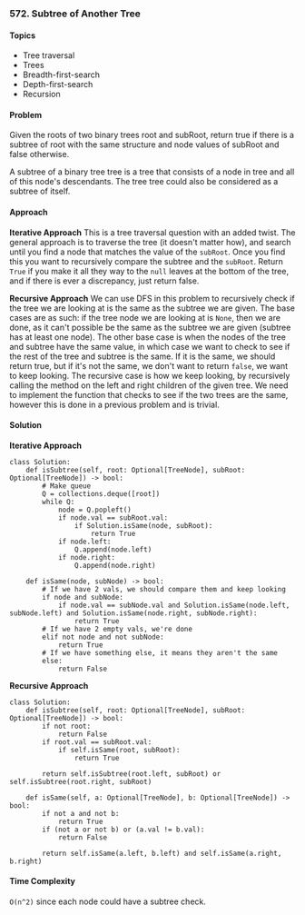 ### 572. Subtree of Another Tree

#### Topics
- Tree traversal
- Trees
- Breadth-first-search
- Depth-first-search
- Recursion

#### Problem 
Given the roots of two binary trees root and subRoot, return true if there is a subtree of root with the same structure and node values of subRoot and false otherwise.

A subtree of a binary tree tree is a tree that consists of a node in tree and all of this node's descendants. The tree tree could also be considered as a subtree of itself.

#### Approach
**Iterative Approach**
This is a tree traversal question with an added twist. The general approach is to traverse the tree (it doesn't matter how), and search until you find a node that matches the value of the `subRoot`. Once you find this you want to recursively compare the subtree and the `subRoot`. Return `True` if you make it all they way to the `null` leaves at the bottom of the tree, and if there is ever a discrepancy, just return false. 

**Recursive Approach**
We can use DFS in this problem to recursively check if the tree we are looking at is the same as the subtree we are given. The base cases are as such: if the tree node we are looking at is `None`, then we are done, as it can't possible be the same as the subtree we are given (subtree has at least one node). The other base case is when the nodes of the tree and subtree have the same value, in which case we want to check to see if the rest of the tree and subtree is the same. If it is the same, we should return true, but if it's not the same, we don't want to return `false`, we want to keep looking.
The recursive case is how we keep looking, by recursively calling the method on the left and right children of the given tree. 
We need to implement the function that checks to see if the two trees are the same, however this is done in a previous problem and is trivial. 
#### Solution
**Iterative Approach**
```
class Solution:
    def isSubtree(self, root: Optional[TreeNode], subRoot: Optional[TreeNode]) -> bool:
        # Make queue
        Q = collections.deque([root])
        while Q:
            node = Q.popleft()
            if node.val == subRoot.val:
                if Solution.isSame(node, subRoot):
                    return True
            if node.left:
                Q.append(node.left)
            if node.right:
                Q.append(node.right)
        
    def isSame(node, subNode) -> bool:
        # If we have 2 vals, we should compare them and keep looking
        if node and subNode:
            if node.val == subNode.val and Solution.isSame(node.left, subNode.left) and Solution.isSame(node.right, subNode.right):
                return True
        # If we have 2 empty vals, we're done
        elif not node and not subNode:
            return True
        # If we have something else, it means they aren't the same
        else:
            return False
```

**Recursive Approach**
```
class Solution:
    def isSubtree(self, root: Optional[TreeNode], subRoot: Optional[TreeNode]) -> bool:
        if not root:
            return False
        if root.val == subRoot.val:
            if self.isSame(root, subRoot):
                return True
        
        return self.isSubtree(root.left, subRoot) or self.isSubtree(root.right, subRoot)

    def isSame(self, a: Optional[TreeNode], b: Optional[TreeNode]) -> bool:
        if not a and not b:
            return True
        if (not a or not b) or (a.val != b.val):
            return False
        
        return self.isSame(a.left, b.left) and self.isSame(a.right, b.right)
```

#### Time Complexity 
`O(n^2)` since each node could have a subtree check.